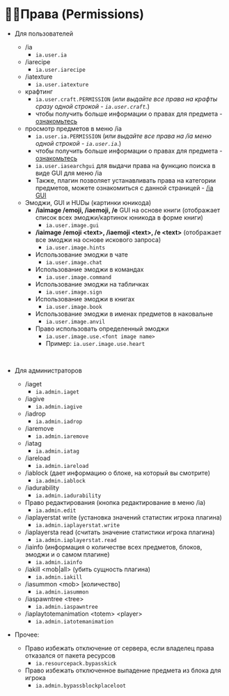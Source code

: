 # 👌🏻Права (Permissions)

* Для пользователей

  * /ia
    * `ia.user.ia`
  * /iarecipe
    * `ia.user.iarecipe`
  * /iatexture
    * `ia.user.iatexture`
  * крафтинг
    * `ia.user.craft.PERMISSION` \(*или выдайте все права на крафты сразу одной строкой - `ia.user.craft`.*\)
    * чтобы получить больше информации о правах для предмета - [ознакомьтесь](adding-content/advanced/item-properties/basic/item-permission.md)
  * просмотр предметов в меню /ia
    * `ia.user.ia.PERMISSION` \(*или выдайте все права на /ia меню одной строкой - `ia.user.ia`*.\)
    * чтобы получить больше информации о правах для предмета - [ознакомьтесь](adding-content/advanced/item-properties/basic/item-permission.md)
    * `ia.user.iasearchgui` для выдачи права на функцию поиска в виде GUI для меню /ia
    * Также, плагин позволяет устанавливать права на категории предметов, можете ознакомиться с данной страницей - [/ia GUI ](ia.md)
  * Эмоджи, GUI и HUDы \(картинки юникода\)
    * **/iaimage /emoji, /iaemoji, /e** GUI на основе книги \(отображает список всех эмоджи/картинок юникода в форме книги\)
      * `ia.user.image.gui`
    * **/iaimage** **/emoji &lt;text&gt;, /iaemoji &lt;text&gt;, /e &lt;text&gt;** \(отображает все эмоджи на основе искового запроса\)
      * `ia.user.image.hints`
    * Использование эмоджи в чате
      * `ia.user.image.chat`
    * Использование эмоджи в командах
      * `ia.user.image.command`
    * Использование эмоджи на табличках
      * `ia.user.image.sign`
    * Использование эмоджи в книгах
      * `ia.user.image.book`
    * Использование эмоджи в именах предметов в наковальне
      * `ia.user.image.anvil`
    * Право использовать определенный эмоджи
      * `ia.user.image.use.<font image name>`
      * Пример: `ia.user.image.use.heart`

  ​

* Для администраторов
  * /iaget
    * `ia.admin.iaget`
  * /iagive
    * `ia.admin.iagive`
  * /iadrop
    * `ia.admin.iadrop`
  * /iaremove
    * `ia.admin.iaremove`
  * /iatag
    * `ia.admin.iatag`
  * /iareload
    * `ia.admin.iareload`
  * /iablock \(дает информацию о блоке, на который вы смотрите\)
    * `ia.admin.iablock`
  * /iadurability
    * `ia.admin.iadurability`
  * Право редактирования \(кнопка редактирование в меню /ia\)
    * `ia.admin.edit`
  * /iaplayerstat write \(установка значений статистик игрока плагина\)
    * `ia.admin.iaplayerstat.write`
  * /iaplayersta read \(считать значение статистики игрока плагина\)
    * `ia.admin.iaplayerstat.read`
  * /iainfo \(информация о количестве всех предметов, блоков, эмоджи и о самом плагине\)
    * `ia.admin.iainfo`
  * /iakill &lt;mob\|all&gt; \(убить сущность плагина\)
    * `ia.admin.iakill`
  * /iasummon &lt;mob&gt; \[количество\]
    * `ia.admin.iasummon`
  * /iaspawntree &lt;tree&gt;
    * `ia.admin.iaspawntree`
  * /iaplaytotemanimation &lt;totem&gt; &lt;player&gt;
    * `ia.admin.iatotemanimation`

* Прочее:
  * Право избежать отключение от сервера, если владелец права отказался от пакета ресурсов
    * `ia.resourcepack.bypasskick`
  * Право избежать отключенное выпадение предмета из блока для игрока
    * `ia.admin.bypassblockplaceloot`

